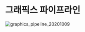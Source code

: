 # 그래픽스 파이프라인
![graphics_pipeline_20201009](https://user-images.githubusercontent.com/46877318/95477216-10334400-09c3-11eb-9420-df68438047e4.PNG)
